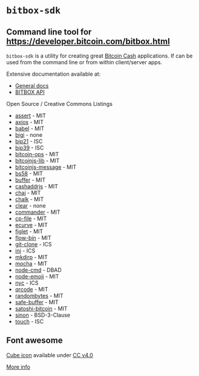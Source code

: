 # `bitbox-sdk`

## Command line tool for https://developer.bitcoin.com/bitbox.html 

`bitbox-sdk` is a utility for creating great [Bitcoin Cash](https://www.bitcoincash.org) applications. If can be used from the command line or from within client/server apps.

Extensive documentation available at:

* [General docs](https://developer.bitcoin.com)
* [BITBOX API](https://developer.bitcoin.com/bitbox.html)

Open Source / Creative Commons Listings

* [assert](https://www.npmjs.com/package/assert) - MIT
* [axios](https://github.com/axios/axios) - MIT
* [babel](https://babeljs.io/docs/setup/) - MIT
* [bigi](https://www.npmjs.com/package/bigi) - none
* [bip21](https://github.com/bigearth/bip21) - ISC
* [bip39](https://github.com/bitcoinjs/bip39/blob/master/LICENSE) - ISC
* [bitcoin-ops](https://github.com/bigearth/bitcoin-ops) - MIT
* [bitcoinjs-lib](https://github.com/bigearth/bitcoinjs-lib) - MIT
* [bitcoinjs-message](https://github.com/bitcoinjs/bitcoinjs-message) - MIT
* [bs58](https://www.npmjs.com/package/bs58) - MIT
* [buffer](https://www.npmjs.com/package/buffer) - MIT
* [cashaddrjs](https://github.com/bitcoincashjs/cashaddrjs/blob/master/LICENSE) - MIT
* [chai](https://www.npmjs.com/package/chai) - MIT
* [chalk](https://www.npmjs.com/package/chalk) - MIT
* [clear](https://www.npmjs.com/package/clear) - none
* [commander](https://www.npmjs.com/package/commander) - MIT
* [cp-file](https://www.npmjs.com/package/cp-file) - MIT
* [ecurve](https://www.npmjs.com/package/ecurve) - MIT
* [figlet](https://www.npmjs.com/package/figlet) - MIT
* [flow-bin](https://www.npmjs.com/package/flow-bin) - MIT
* [git-clone](https://www.npmjs.com/package/git-clone) - ICS
* [ini](https://www.npmjs.com/package/ini) - ICS
* [mkdirp](https://www.npmjs.com/package/mkdirp) - MIT
* [mocha](https://www.npmjs.com/package/mocha) - MIT
* [node-cmd](https://www.npmjs.com/package/node-cmd) - DBAD
* [node-emoji](https://www.npmjs.com/package/node-emoji) - MIT
* [nyc](https://www.npmjs.com/package/nyc) - ICS
* [qrcode](https://www.npmjs.com/package/qrcode) - MIT
* [randombytes](https://www.npmjs.com/package/randombytes) - MIT
* [safe-buffer](https://www.npmjs.com/package/safe-buffer) - MIT
* [satoshi-bitcoin](https://www.npmjs.com/package/satoshi-bitcoin) - MIT
* [sinon](https://www.npmjs.com/package/sinon) - BSD-3-Clause
* [touch](https://www.npmjs.com/package/touch) - ISC

## Font awesome

[Cube icon](https://fontawesome.com/icons/cube?style=solid) available under [CC v4.0](https://creativecommons.org/licenses/by/4.0/)

[More info](https://developer.bitcoin.com/bitbox.html)
